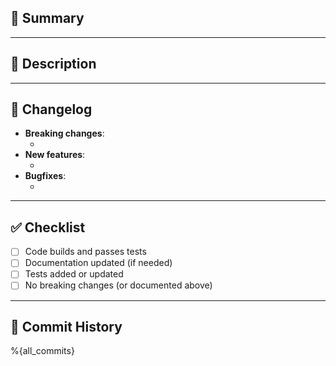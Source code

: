 ## 📄 Summary

<!--
Briefly explain the goal of this merge request.
What problem does it solve or what enhancement does it introduce?
-->

---

## 📝 Description

<!--
What changes were made and why?
Mention any structural or architectural changes, if applicable.
-->

---

## 🔧 Changelog

<!-- Please list relevant changes. Leave empty if not applicable. -->

- **Breaking changes**:
  - <!-- e.g., Changed method signatures in XYZ -->
- **New features**:
  - <!-- e.g., Added support for ABC -->
- **Bugfixes**:
  - <!-- e.g., Fixed race condition in XYZ -->

---

## ✅ Checklist

<!-- Mark with an 'x' where applicable -->

- [ ] Code builds and passes tests
- [ ] Documentation updated (if needed)
- [ ] Tests added or updated
- [ ] No breaking changes (or documented above)

---

## 📜 Commit History
%{all_commits}
